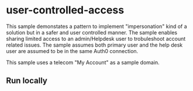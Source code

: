 # user-controlled-access

This sample demonstates a pattern to implement "impersonation" kind of a solution but in a safer and user controlled manner. 
The sample enables sharing limited access to an admin/Helpdesk user to trobuleshoot account related issues.
The sample assumes both primary user and the help desk user are assumed to be in the same Auth0 connection. 

This sample uses a telecom "My Account" as a sample domain. 

## Run locally
